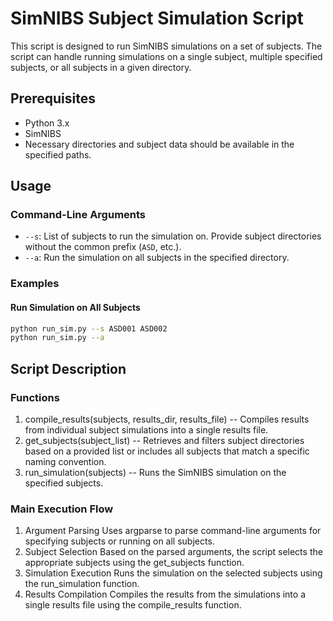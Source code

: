 # SimNIBS Subject Simulation Script

This script is designed to run SimNIBS simulations on a set of subjects. The script can handle running simulations on a single subject, multiple specified subjects, or all subjects in a given directory.

## Prerequisites

- Python 3.x
- SimNIBS
- Necessary directories and subject data should be available in the specified paths.

## Usage

### Command-Line Arguments

- `--s`: List of subjects to run the simulation on. Provide subject directories without the common prefix (`ASD`, etc.).
- `--a`: Run the simulation on all subjects in the specified directory.

### Examples

#### Run Simulation on All Subjects

```bash
python run_sim.py --s ASD001 ASD002
python run_sim.py --a
```
## Script Description

### Functions

1) compile_results(subjects, results_dir, results_file) -- Compiles results from individual subject simulations into a single results file.
2) get_subjects(subject_list) -- Retrieves and filters subject directories based on a provided list or includes all subjects that match a specific naming convention.
3) run_simulation(subjects) -- Runs the SimNIBS simulation on the specified subjects.

### Main Execution Flow
1) Argument Parsing
	Uses argparse to parse command-line arguments for specifying subjects or running on all subjects.
2) Subject Selection
	Based on the parsed arguments, the script selects the appropriate subjects using the get_subjects function.
3) Simulation Execution
	Runs the simulation on the selected subjects using the run_simulation function.
4) Results Compilation
	Compiles the results from the simulations into a single results file using the compile_results function.
